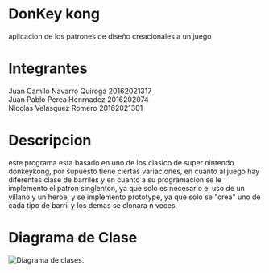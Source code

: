 # DonKey kong
aplicacion de los patrones de diseño creacionales a un juego

# Integrantes
Juan Camilo Navarro Quiroga 20162021317 <br />
Juan Pablo Perea Henrnadez 2016202074 <br />
Nicolas Velasquez Romero 20162021301 <br />

# Descripcion
este programa esta basado en uno de los clasico de super nintendo donkeykong, por supuesto tiene ciertas variaciones, en cuanto al juego hay diferentes clase de barriles y en cuanto a su programacion se le implemento el patron singlenton, ya que solo es necesario el uso de un villano y un heroe, y se implemento prototype, ya que solo se "crea" uno de cada tipo de barril y los demas se clonara n veces.

# Diagrama de Clase 

![Diagrama de clases](diagrama.png "Bonito diagrama").



